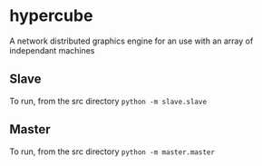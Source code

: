 # hypercube
A network distributed graphics engine for an use with an array of independant machines

## Slave
To run, from the src directory `python -m slave.slave`

## Master
To run, from the src directory `python -m master.master`
